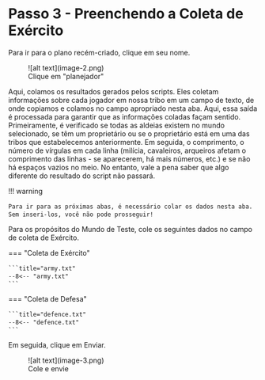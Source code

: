 # Passo 3 - Preenchendo a Coleta de Exército

Para ir para o plano recém-criado, clique em seu nome.

<figure markdown="span">
  ![alt text](image-2.png)
  <figcaption>Clique em "planejador"</figcaption>
</figure>

Aqui, colamos os resultados gerados pelos scripts. Eles coletam informações sobre cada jogador em nossa tribo em um campo de texto, de onde copiamos e colamos no campo apropriado nesta aba. Aqui, essa saída é processada para garantir que as informações coladas façam sentido. Primeiramente, é verificado se todas as aldeias existem no mundo selecionado, se têm um proprietário ou se o proprietário está em uma das tribos que estabelecemos anteriormente. Em seguida, o comprimento, o número de vírgulas em cada linha (milícia, cavaleiros, arqueiros afetam o comprimento das linhas - se aparecerem, há mais números, etc.) e se não há espaços vazios no meio. No entanto, vale a pena saber que algo diferente do resultado do script não passará.

!!! warning

    Para ir para as próximas abas, é necessário colar os dados nesta aba. Sem inseri-los, você não pode prosseguir!

Para os propósitos do Mundo de Teste, cole os seguintes dados no campo de coleta de Exército.

=== "Coleta de Exército"

    ```title="army.txt"
    --8<-- "army.txt"
    ```

=== "Coleta de Defesa"

    ```title="defence.txt"
    --8<-- "defence.txt"
    ```

Em seguida, clique em Enviar.

<figure markdown="span">
  ![alt text](image-3.png)
  <figcaption>Cole e envie</figcaption>
</figure>
